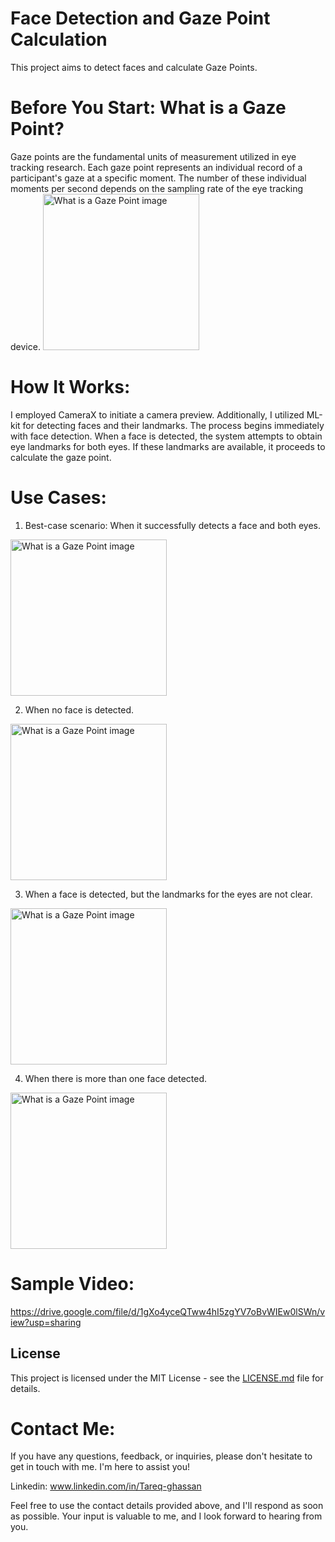 # Face Detection and Gaze Point Calculation

This project aims to detect faces and calculate Gaze Points.

# Before You Start: What is a Gaze Point?

Gaze points are the fundamental units of measurement utilized in eye tracking research.
Each gaze point represents an individual record of a participant's gaze at a specific moment.
The number of these individual moments per second depends on the sampling rate of the eye tracking device.
<img src="https://github.com/Tareq-Ghassan/FaceDetection-GazePoint/assets/67103763/57a5b78c-5f7c-4e56-8200-eda9ce83f79b" alt="What is a Gaze Point image " height="250"/>

# How It Works:

I employed CameraX to initiate a camera preview. Additionally,
I utilized ML-kit for detecting faces and their landmarks.
The process begins immediately with face detection. When a face is detected,
the system attempts to obtain eye landmarks for both eyes. If these landmarks are available,
it proceeds to calculate the gaze point.

# Use Cases:

1. Best-case scenario: When it successfully detects a face and both eyes.
<img src="https://github.com/Tareq-Ghassan/FaceDetection-GazePoint/assets/67103763/f8e2a1e5-157d-4619-b3b9-517b2f72dcee" alt="What is a Gaze Point image " height="250"/>

2. When no face is detected.
<img src="https://github.com/Tareq-Ghassan/FaceDetection-GazePoint/assets/67103763/dff2b8b9-f1d5-43cd-baf7-83c73051acdc" alt="What is a Gaze Point image " height="250"/>


3. When a face is detected, but the landmarks for the eyes are not clear.
<img src="https://github.com/Tareq-Ghassan/FaceDetection-GazePoint/assets/67103763/90b7545c-fefb-4198-8aba-ae7702fb1d07" alt="What is a Gaze Point image " height="250"/>


4. When there is more than one face detected.
<img src="https://github.com/Tareq-Ghassan/FaceDetection-GazePoint/assets/67103763/0bf69c13-75cf-42d6-9b0a-202d2f9d966b" alt="What is a Gaze Point image " height="250"/>


# Sample Video:
https://drive.google.com/file/d/1gXo4yceQTww4hI5zgYV7oBvWIEw0lSWn/view?usp=sharing

## License

This project is licensed under the MIT License - see the [LICENSE.md](LICENSE) file for details.

# Contact Me:
If you have any questions, feedback, or inquiries, please don't hesitate to get in touch with me. I'm here to assist you!

Linkedin: www.linkedin.com/in/Tareq-ghassan

Feel free to use the contact details provided above, and I'll respond as soon as possible. Your input is valuable to me, and I look forward to hearing from you.
